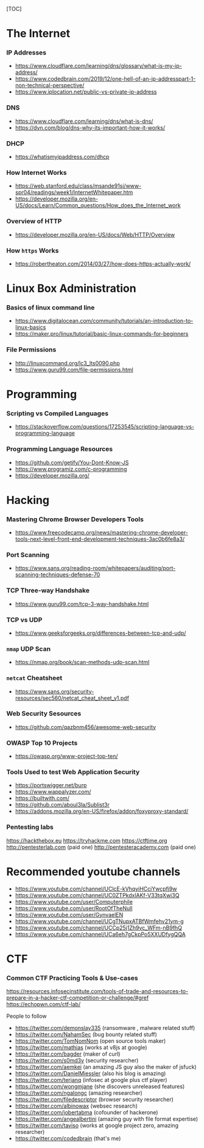 [TOC]
# The Internet
### IP Addresses
* https://www.cloudflare.com/learning/dns/glossary/what-is-my-ip-address/
* https://www.codedbrain.com/2019/12/one-hell-of-an-ip-addresspart-1-non-technical-perspective/
* https://www.iplocation.net/public-vs-private-ip-address

### DNS
* https://www.cloudflare.com/learning/dns/what-is-dns/
* https://dyn.com/blog/dns-why-its-important-how-it-works/

### DHCP
* https://whatismyipaddress.com/dhcp

### How Internet Works
* https://web.stanford.edu/class/msande91si/www-spr04/readings/week1/InternetWhitepaper.htm
* https://developer.mozilla.org/en-US/docs/Learn/Common_questions/How_does_the_Internet_work

### Overview of HTTP
* https://developer.mozilla.org/en-US/docs/Web/HTTP/Overview

### How `https` Works
* https://robertheaton.com/2014/03/27/how-does-https-actually-work/

# Linux Box Administration
### Basics of linux command line
* https://www.digitalocean.com/community/tutorials/an-introduction-to-linux-basics
* https://maker.pro/linux/tutorial/basic-linux-commands-for-beginners

### File Permissions
* http://linuxcommand.org/lc3_lts0090.php
* https://www.guru99.com/file-permissions.html

# Programming
### Scripting vs Compiled Languages
* https://stackoverflow.com/questions/17253545/scripting-language-vs-programming-language

### Programming Language Resources
* https://github.com/getify/You-Dont-Know-JS 
* https://www.programiz.com/c-programming
* https://developer.mozilla.org/

# Hacking
### Mastering Chrome Browser Developers Tools
* https://www.freecodecamp.org/news/mastering-chrome-developer-tools-next-level-front-end-development-techniques-3ac0b6fe8a3/

### Port Scanning
* https://www.sans.org/reading-room/whitepapers/auditing/port-scanning-techniques-defense-70

### TCP Three-way Handshake
* https://www.guru99.com/tcp-3-way-handshake.html

### TCP vs UDP
* https://www.geeksforgeeks.org/differences-between-tcp-and-udp/

### `nmap` UDP Scan
* https://nmap.org/book/scan-methods-udp-scan.html

### `netcat` Cheatsheet
* https://www.sans.org/security-resources/sec560/netcat_cheat_sheet_v1.pdf

### Web Security Sesources
* https://github.com/qazbnm456/awesome-web-security

### OWASP Top 10 Projects
* https://owasp.org/www-project-top-ten/

### Tools Used to test Web Application Security
* https://portswigger.net/burp
* https://www.wappalyzer.com/
* https://builtwith.com/
* https://github.com/aboul3la/Sublist3r
* https://addons.mozilla.org/en-US/firefox/addon/foxyproxy-standard/

### Pentesting labs
https://hackthebox.eu
https://tryhackme.com
https://ctftime.org
http://pentesterlab.com (paid one)
http://pentesteracademy.com (paid one)

# Recommended youtube channels
* https://www.youtube.com/channel/UClcE-kVhqyiHCcjYwcpfj9w
* https://www.youtube.com/channel/UC0ZTPkdxlAKf-V33tqXwi3Q
* https://www.youtube.com/user/Computerphile
* https://www.youtube.com/user/RootOfTheNull
* https://www.youtube.com/user/GynvaelEN
* https://www.youtube.com/channel/UCgTNupxATBfWmfehv21ym-g
* https://www.youtube.com/channel/UCCp25j1Zh9vc_WFm-nB9fhQ
* https://www.youtube.com/channel/UCa6eh7gCkpPo5XXUDfygQQA

# CTF
### Common CTF Practicing Tools & Use-cases
https://resources.infosecinstitute.com/tools-of-trade-and-resources-to-prepare-in-a-hacker-ctf-competition-or-challenge/#gref
https://echopwn.com/ctf-lab/

People to follow
* https://twitter.com/demonslay335 (ransomware , malware related stuff)
* https://twitter.com/NahamSec (bug bounty related stuff)
* https://twitter.com/TomNomNom (open source tools maker)
* https://twitter.com/mathias (works at v8js at google)
* https://twitter.com/bagder (maker of curl)
* https://twitter.com/s0md3v (security researcher)
* https://twitter.com/aemkei (an amazing JS guy also the maker of jsfuck)
* https://twitter.com/DanielMiessler (also his blog is amazing)
* https://twitter.com/terjanq (infosec at google plus ctf player)
* https://twitter.com/wongmjane (she discovers unreleased features)
* https://twitter.com/ngalongc (amazing researcher)
* https://twitter.com/filedescriptor (browser security researcher)
* https://twitter.com/albinowax (websec research)
* https://twitter.com/jobertabma (cofounder of hackerone)
* https://twitter.com/angealbertini (amazing guy with file format expertise)
* https://twitter.com/taviso (works at google project zero, amazing researcher)
* https://twitter.com/codedbrain (that's me)
